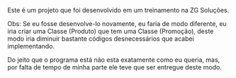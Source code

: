 Este é um projeto que foi desenvolvido em um treinamento na ZG Soluções.

Obs: Se eu fosse desenvolve-lo novamente, eu faria de modo diferente, eu iria criar uma Classe (Produto) que tem uma Classe (Promoção), deste modo iria diminuir bastante códigos desnecessários que acabei implementando.

Do jeito que o programa está não esta exatamente como eu queria, mas, por falta de tempo de minha parte ele teve que ser entregue deste modo.
